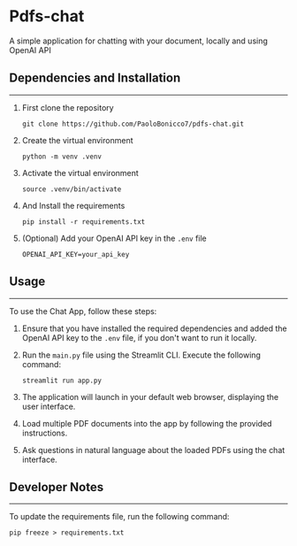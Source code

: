 # Pdfs-chat

A simple application for chatting with your document, locally and using OpenAI API

## Dependencies and Installation
---

1. First clone the repository
    ```
    git clone https://github.com/PaoloBonicco7/pdfs-chat.git
    ```

2. Create the virtual environment
    ```
    python -m venv .venv
    ```
   
3. Activate the virtual environment
    ```
    source .venv/bin/activate
    ```

4. And Install the requirements
    ```
    pip install -r requirements.txt
    ```

5. (Optional) Add your OpenAI API key in the `.env` file
    ```
    OPENAI_API_KEY=your_api_key
    ```

## Usage
-----
To use the Chat App, follow these steps:

1. Ensure that you have installed the required dependencies and added the OpenAI API key to the `.env` file, if you 
don't want to run it locally.

2. Run the `main.py` file using the Streamlit CLI. Execute the following command:
   ```
   streamlit run app.py
   ```

3. The application will launch in your default web browser, displaying the user interface.

4. Load multiple PDF documents into the app by following the provided instructions.

5. Ask questions in natural language about the loaded PDFs using the chat interface.

## Developer Notes
---

To update the requirements file, run the following command:
```
pip freeze > requirements.txt
```